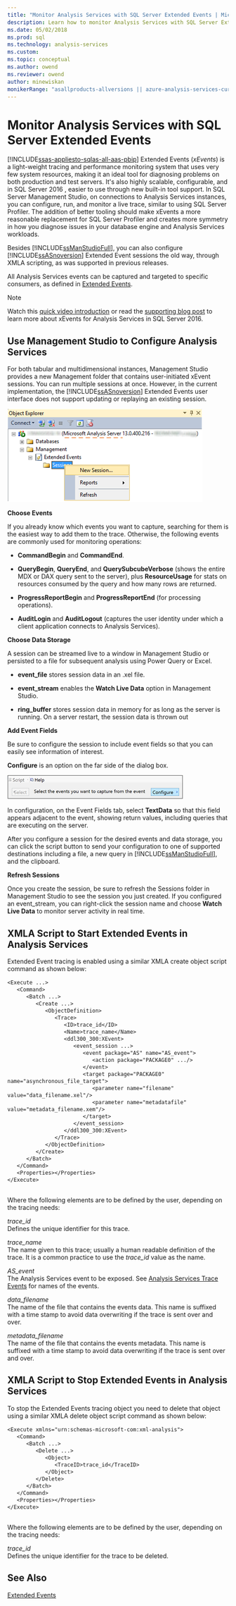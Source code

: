 ```yaml
---
title: "Monitor Analysis Services with SQL Server Extended Events | Microsoft Docs"
description: Learn how to monitor Analysis Services with SQL Server Extended Events, a tracing and performance monitoring system that uses very few system resources.
ms.date: 05/02/2018
ms.prod: sql
ms.technology: analysis-services
ms.custom:
ms.topic: conceptual
ms.author: owend
ms.reviewer: owend
author: minewiskan
monikerRange: "asallproducts-allversions || azure-analysis-services-current || power-bi-premium-current || >= sql-analysis-services-2016"
---
```

# Monitor Analysis Services with SQL Server Extended Events
[!INCLUDE[ssas-appliesto-sqlas-all-aas-pbip](../includes/ssas-appliesto-sqlas-all-aas-pbip.md)]
  Extended Events (*xEvents*) is a light-weight tracing and performance monitoring system that uses very few system resources, making it an ideal tool for diagnosing problems on both production and test servers. It's also highly scalable, configurable, and in SQL Server 2016 ,  easier to use through new built-in tool support. In SQL Server Management Studio, on connections to Analysis Services instances, you can configure, run, and monitor a live trace, similar to using SQL Server Profiler. The addition of better tooling should make xEvents a more reasonable replacement for SQL Server Profiler and creates more symmetry in how you diagnose issues in your database engine and Analysis Services workloads.  
  
 Besides [!INCLUDE[ssManStudioFull](../includes/ssmanstudiofull-md.md)], you can also configure  [!INCLUDE[ssASnoversion](../includes/ssasnoversion-md.md)] Extended Event sessions the old way,  through XMLA scripting, as was supported in previous releases.  
  
 All Analysis Services events can be captured and targeted to specific consumers, as defined in [Extended Events](/sql/relational-databases/extended-events/extended-events).  
  
> [!NOTE]  
>  Watch this [quick video introduction](https://www.youtube.com/watch?v=ja2mOHWRVC0&index=1&list=PLv2BtOtLblH1YvzQ5YnjfQFr_oKEvMk19) or read the [supporting blog post](https://docs.microsoft.com/archive/blogs/analysisservices/using-extended-events-with-sql-server-analysis-services-2016-ctp-2-3) to learn more about xEvents for Analysis Services in SQL Server 2016.  
  
  
##  <a name="bkmk_ssas_extended_events_ssms"></a> Use Management Studio to Configure Analysis Services  
 For both tabular and multidimensional instances, Management Studio provides a new Management folder that contains user-initiated xEvent sessions. You can run multiple sessions at once. However, in the current implementation, the [!INCLUDE[ssASnoversion](../includes/ssasnoversion-md.md)] Extended Events user interface does not support updating or replaying an existing session.  
  
 ![ssas_extended_events_ssms_start](../../analysis-services/instances/media/ssas-extended-events-ssms-start.png "ssas_extended_events_ssms_start")  
  
 **Choose Events**  
  
 If you already know which events you want to capture, searching for them is the easiest way to add them to the trace. Otherwise, the following events are commonly used for monitoring operations:  
  
-   **CommandBegin** and **CommandEnd**.  
  
-   **QueryBegin**, **QueryEnd**, and **QuerySubcubeVerbose** (shows the entire MDX or DAX query sent to the server), plus **ResourceUsage** for stats on resources consumed by the query and how many rows are returned.  
  
-   **ProgressReportBegin** and **ProgressReportEnd** (for processing operations).  
  
-   **AuditLogin** and **AuditLogout** (captures the user identity under which a client application connects to Analysis Services).  
  
 **Choose Data Storage**  
  
 A session can be streamed live to a window in Management Studio or persisted to a file for subsequent analysis using Power Query or Excel.  
  
-   **event_file** stores session data in an .xel file.  
  
-   **event_stream** enables the **Watch Live Data** option in Management Studio.  
  
-   **ring_buffer** stores session data in memory for as long as the server is running. On a server restart, the session data is thrown out  
  
 **Add Event Fields**  
  
 Be sure to configure the session to include event fields so that you can easily see information of interest.  
  
 **Configure** is an option on the far side of the dialog box.  
  
 ![Screenshot of the dialog box with the configure option highlighted on the right side of the box.](../../analysis-services/instances/media/ssas-xevents-configure.PNG "ssas-xevents-configure")  
  
 In configuration, on the Event Fields tab, select **TextData** so that this field appears adjacent to the event, showing return values, including queries that are executing on the server.  
  
 After you configure a session for the desired events and data storage, you can click the script button to send your configuration to one of supported destinations including a file, a new query in [!INCLUDE[ssManStudioFull](../includes/ssmanstudiofull-md.md)], and the clipboard.  
  
 **Refresh Sessions**  
  
 Once you create the session, be sure to refresh the Sessions folder in Management Studio to see the session you just created. If you configured an event_stream, you can right-click the session name and choose **Watch Live Data** to monitor server activity in real time.  
  
##  <a name="bkmk_script_start"></a> XMLA Script to Start Extended Events in Analysis Services  
 Extended Event tracing is enabled using a similar XMLA create object script command as shown below:  
  
```  
<Execute ...>  
   <Command>  
      <Batch ...>  
         <Create ...>  
            <ObjectDefinition>  
               <Trace>  
                  <ID>trace_id</ID>  
                  <Name>trace_name</Name>  
                  <ddl300_300:XEvent>  
                     <event_session ...>  
                        <event package="AS" name="AS_event">  
                           <action package="PACKAGE0" .../>  
                        </event>  
                        <target package="PACKAGE0" name="asynchronous_file_target">  
                           <parameter name="filename" value="data_filename.xel"/>  
                           <parameter name="metadatafile" value="metadata_filename.xem"/>  
                        </target>  
                     </event_session>  
                  </ddl300_300:XEvent>  
               </Trace>  
            </ObjectDefinition>  
         </Create>  
      </Batch>  
   </Command>  
   <Properties></Properties>  
</Execute>  
  
```  
  
 Where the following elements are to be defined by the user, depending on the tracing needs:  
  
 *trace_id*  
 Defines the unique identifier for this trace.  
  
 *trace_name*  
 The name given to this trace; usually a human readable definition of the trace. It is a common practice to use the *trace_id* value as the name.  
  
 *AS_event*  
 The Analysis Services event to be exposed. See [Analysis Services Trace Events](https://docs.microsoft.com/analysis-services/trace-events/analysis-services-trace-events) for names of the events.  
  
 *data_filename*  
 The name of the file that contains the events data. This name is suffixed with a time stamp to avoid data overwriting if the trace is sent over and over.  
  
 *metadata_filename*  
 The name of the file that contains the events metadata. This name is suffixed with a time stamp to avoid data overwriting if the trace is sent over and over.  
  
  
##  <a name="bkmk_script_stop"></a> XMLA Script to Stop Extended Events in Analysis Services  
 To stop the Extended Events tracing object you need to delete that object using a similar XMLA delete object script command as shown below:  
  
```  
<Execute xmlns="urn:schemas-microsoft-com:xml-analysis">  
   <Command>  
      <Batch ...>  
         <Delete ...>  
            <Object>  
               <TraceID>trace_id</TraceID>  
            </Object>  
         </Delete>  
      </Batch>  
   </Command>  
   <Properties></Properties>  
</Execute>  
  
```  
  
 Where the following elements are to be defined by the user, depending on the tracing needs:  
  
 *trace_id*  
 Defines the unique identifier for the trace to be deleted.  
  
  
## See Also  
 [Extended Events](/sql/relational-databases/extended-events/extended-events)  
  
  
